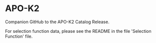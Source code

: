# APO-K2
Companion GitHub to the APO-K2 Catalog Release. 

For selection function data, please see the README in the file 'Selection Function' file. 
